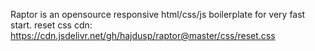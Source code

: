 Raptor is an opensource responsive html/css/js boilerplate for very fast start.
reset css cdn:
https://cdn.jsdelivr.net/gh/hajdusp/raptor@master/css/reset.css
